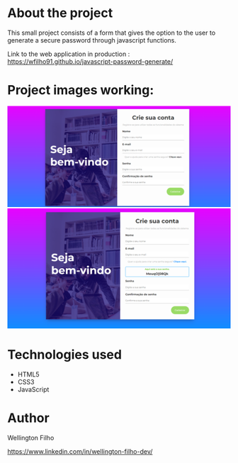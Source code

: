 # About the project

This small project consists of a form that gives the option to the user to generate a secure password through javascript functions.

Link to the web application in production : https://wfilho91.github.io/javascript-password-generate/

# Project images working:

![](https://github.com/wfilho91/javascript-password-generate/blob/main/img/desk1.png)
![](https://github.com/wfilho91/javascript-password-generate/blob/main/img/desk2.png)

# Technologies used

- HTML5
- CSS3
- JavaScript

# Author

Wellington Filho

https://www.linkedin.com/in/wellington-filho-dev/
